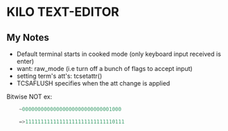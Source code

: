 # KILO TEXT-EDITOR

## My Notes
- Default terminal starts in cooked mode (only keyboard input received is enter)
- want: raw_mode (i.e turn off a bunch of flags to accept input)
- setting term's att's: tcsetattr()
- TCSAFLUSH specifies when the att change is applied

Bitwise NOT ex:
```c
    ~00000000000000000000000000001000

    =>11111111111111111111111111110111
```
